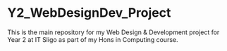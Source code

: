 # Y2_WebDesignDev_Project
This is the main repository for my Web Design &amp; Development project for Year 2 at IT Sligo as part of my Hons in Computing course.
